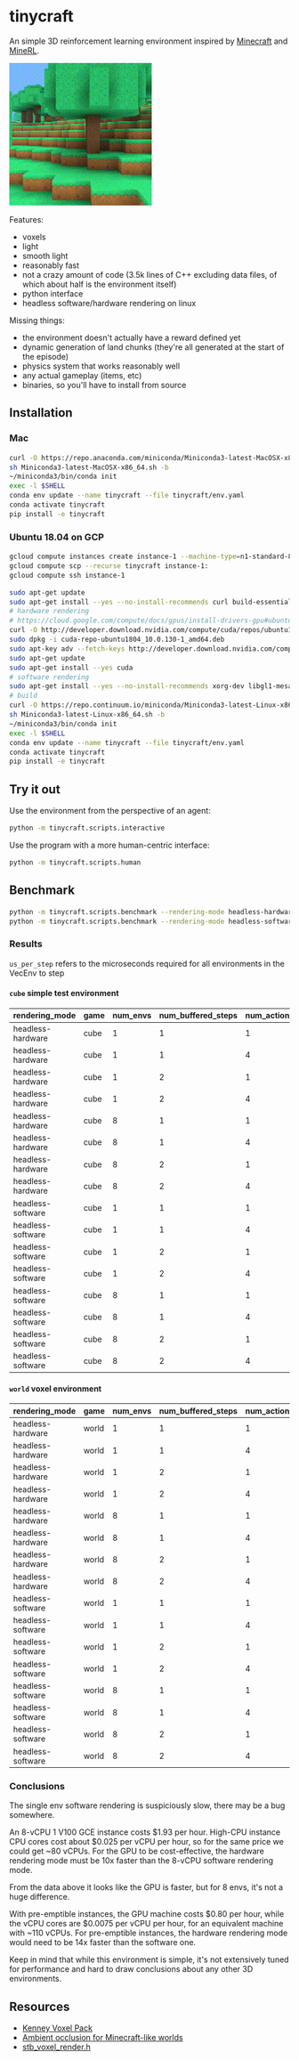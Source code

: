 # tinycraft

An simple 3D reinforcement learning environment inspired by [Minecraft](https://www.youtube.com/watch?v=ToEFJC1xjU8) and [MineRL](http://minerl.io/).

![video](support/video.gif)

Features:

* voxels
* light
* smooth light
* reasonably fast
* not a crazy amount of code (3.5k lines of C++ excluding data files, of which about half is the environment itself)
* python interface
* headless software/hardware rendering on linux

Missing things:

* the environment doesn't actually have a reward defined yet
* dynamic generation of land chunks (they're all generated at the start of the episode)
* physics system that works reasonably well
* any actual gameplay (items, etc)
* binaries, so you'll have to install from source

## Installation

### Mac

```sh
curl -O https://repo.anaconda.com/miniconda/Miniconda3-latest-MacOSX-x86_64.sh
sh Miniconda3-latest-MacOSX-x86_64.sh -b
~/miniconda3/bin/conda init
exec -l $SHELL
conda env update --name tinycraft --file tinycraft/env.yaml
conda activate tinycraft
pip install -e tinycraft
```

### Ubuntu 18.04 on GCP

```sh
gcloud compute instances create instance-1 --machine-type=n1-standard-8 --accelerator=type=nvidia-tesla-v100,count=1 --image=ubuntu-1804-bionic-v20200129a --image-project=ubuntu-os-cloud --boot-disk-size=50GB
gcloud compute scp --recurse tinycraft instance-1:
gcloud compute ssh instance-1
```

```sh
sudo apt-get update
sudo apt-get install --yes --no-install-recommends curl build-essential
# hardware rendering
# https://cloud.google.com/compute/docs/gpus/install-drivers-gpu#ubuntu-driver-steps
curl -O http://developer.download.nvidia.com/compute/cuda/repos/ubuntu1804/x86_64/cuda-repo-ubuntu1804_10.0.130-1_amd64.deb
sudo dpkg -i cuda-repo-ubuntu1804_10.0.130-1_amd64.deb
sudo apt-key adv --fetch-keys http://developer.download.nvidia.com/compute/cuda/repos/ubuntu1804/x86_64/7fa2af80.pub
sudo apt-get update
sudo apt-get install --yes cuda
# software rendering
sudo apt-get install --yes --no-install-recommends xorg-dev libgl1-mesa-dev xvfb libosmesa6-dev
# build
curl -O https://repo.continuum.io/miniconda/Miniconda3-latest-Linux-x86_64.sh
sh Miniconda3-latest-Linux-x86_64.sh -b
~/miniconda3/bin/conda init
exec -l $SHELL
conda env update --name tinycraft --file tinycraft/env.yaml
conda activate tinycraft
pip install -e tinycraft
```

## Try it out

Use the environment from the perspective of an agent:

```sh
python -m tinycraft.scripts.interactive
```

Use the program with a more human-centric interface:

```sh
python -m tinycraft.scripts.human
```

## Benchmark

```sh
python -m tinycraft.scripts.benchmark --rendering-mode headless-hardware
python -m tinycraft.scripts.benchmark --rendering-mode headless-software
```

### Results

`us_per_step` refers to the microseconds required for all environments in the VecEnv to step

#### `cube` simple test environment

rendering_mode | game | num_envs | num_buffered_steps | num_action_repeats | us_per_step
--- | --- | --- | --- | --- | ---
headless-hardware | cube | 1 | 1 | 1 | 70
headless-hardware | cube | 1 | 1 | 4 | 70
headless-hardware | cube | 1 | 2 | 1 | 45
headless-hardware | cube | 1 | 2 | 4 | 44
headless-hardware | cube | 8 | 1 | 1 | 1142
headless-hardware | cube | 8 | 1 | 4 | 1147
headless-hardware | cube | 8 | 2 | 1 | 716
headless-hardware | cube | 8 | 2 | 4 | 699
headless-software | cube | 1 | 1 | 1 | 231
headless-software | cube | 1 | 1 | 4 | 233
headless-software | cube | 1 | 2 | 1 | 233
headless-software | cube | 1 | 2 | 4 | 235
headless-software | cube | 8 | 1 | 1 | 1531
headless-software | cube | 8 | 1 | 4 | 1502
headless-software | cube | 8 | 2 | 1 | 1516
headless-software | cube | 8 | 2 | 4 | 1498

#### `world` voxel environment

rendering_mode | game | num_envs | num_buffered_steps | num_action_repeats | us_per_step
--- | --- | --- | --- | --- | ---
headless-hardware | world | 1 | 1 | 1 | 113
headless-hardware | world | 1 | 1 | 4 | 152
headless-hardware | world | 1 | 2 | 1 | 76
headless-hardware | world | 1 | 2 | 4 | 108
headless-hardware | world | 8 | 1 | 1 | 1627
headless-hardware | world | 8 | 1 | 4 | 1705
headless-hardware | world | 8 | 2 | 1 | 1045
headless-hardware | world | 8 | 2 | 4 | 1060
headless-software | world | 1 | 1 | 1 | 10716
headless-software | world | 1 | 1 | 4 | 9493
headless-software | world | 1 | 2 | 1 | 7692
headless-software | world | 1 | 2 | 4 | 9962
headless-software | world | 8 | 1 | 1 | 22684
headless-software | world | 8 | 1 | 4 | 22087
headless-software | world | 8 | 2 | 1 | 23138
headless-software | world | 8 | 2 | 4 | 21618

### Conclusions

The single env software rendering is suspiciously slow, there may be a bug somewhere.

An 8-vCPU 1 V100 GCE instance costs $1.93 per hour.  High-CPU instance CPU cores cost about $0.025 per vCPU per hour, so for the same price we could get ~80 vCPUs.  For the GPU to be cost-effective, the hardware rendering mode must be 10x faster than the 8-vCPU software rendering mode.

From the data above it looks like the GPU is faster, but for 8 envs, it's not a huge difference.

With pre-emptible instances, the GPU machine costs $0.80 per hour, while the vCPU cores are $0.0075 per vCPU per hour, for an equivalent machine with ~110 vCPUs.  For pre-emptible instances, the hardware rendering mode would need to be 14x faster than the software one.

Keep in mind that while this environment is simple, it's not extensively tuned for performance and hard to draw conclusions about any other 3D environments.

## Resources

* [Kenney Voxel Pack](https://www.kenney.nl/assets/voxel-pack)
* [Ambient occlusion for Minecraft-like worlds](https://0fps.net/2013/07/03/ambient-occlusion-for-minecraft-like-worlds/)
* [stb_voxel_render.h](https://www.youtube.com/watch?v=2vnTtiLrV1w)